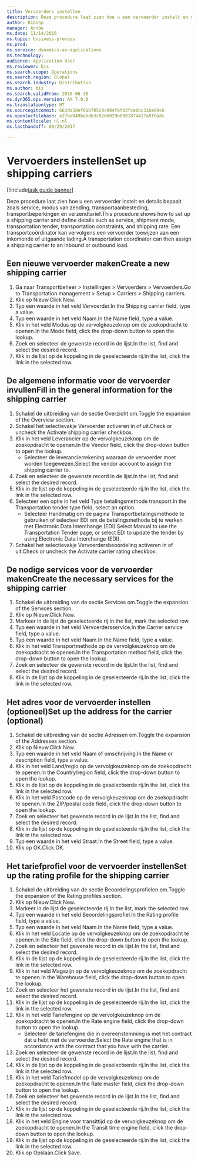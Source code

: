 ```yaml
--- 
title: Vervoerders instellen
description: Deze procedure laat zien hoe u een vervoerder instelt en details bepaalt zoals service, modus van zending, transportaanbesteding, transportbeperkingen en verzendtarief.
author: BibiSp
manager: AnnBe
ms.date: 11/14/2016
ms.topic: business-process
ms.prod: 
ms.service: dynamics-ax-applications
ms.technology: 
audience: Application User
ms.reviewer: bis
ms.search.scope: Operations
ms.search.region: Global
ms.search.industry: Distribution
ms.author: bis
ms.search.validFrom: 2016-06-30
ms.dyn365.ops.version: AX 7.0.0
ms.translationtype: HT
ms.sourcegitcommit: 663da58ef01b705c0c984fbfd3fce8bc31be04c6
ms.openlocfilehash: e27be049bebd63c9266029b8981874417a9f0a8c
ms.contentlocale: nl-nl
ms.lasthandoff: 08/29/2017

---
```

# <a name="set-up-shipping-carriers"></a><span data-ttu-id="c8d5b-103">Vervoerders instellen</span><span class="sxs-lookup"><span data-stu-id="c8d5b-103">Set up shipping carriers</span></span>

[!include[task guide banner](../../includes/task-guide-banner.md)]

<span data-ttu-id="c8d5b-104">Deze procedure laat zien hoe u een vervoerder instelt en details bepaalt zoals service, modus van zending, transportaanbesteding, transportbeperkingen en verzendtarief.</span><span class="sxs-lookup"><span data-stu-id="c8d5b-104">This procedure shows how to set up a shipping carrier and define details such as service, shipment mode, transportation tender, transportation constraints, and shipping rate.</span></span> <span data-ttu-id="c8d5b-105">Een transportcoördinator kan vervolgens een vervoerder toewijzen aan een inkomende of uitgaande lading.</span><span class="sxs-lookup"><span data-stu-id="c8d5b-105">A transportation coordinator can then assign a shipping carrier to an inbound or outbound load.</span></span>


## <a name="create-a-new-shipping-carrier"></a><span data-ttu-id="c8d5b-106">Een nieuwe vervoerder maken</span><span class="sxs-lookup"><span data-stu-id="c8d5b-106">Create a new shipping carrier</span></span>
1. <span data-ttu-id="c8d5b-107">Ga naar Transportbeheer > Instellingen > Vervoerders > Vervoerders.</span><span class="sxs-lookup"><span data-stu-id="c8d5b-107">Go to Transportation management > Setup > Carriers > Shipping carriers.</span></span>
2. <span data-ttu-id="c8d5b-108">Klik op Nieuw.</span><span class="sxs-lookup"><span data-stu-id="c8d5b-108">Click New.</span></span>
3. <span data-ttu-id="c8d5b-109">Typ een waarde in het veld Vervoerder.</span><span class="sxs-lookup"><span data-stu-id="c8d5b-109">In the Shipping carrier field, type a value.</span></span>
4. <span data-ttu-id="c8d5b-110">Typ een waarde in het veld Naam.</span><span class="sxs-lookup"><span data-stu-id="c8d5b-110">In the Name field, type a value.</span></span>
5. <span data-ttu-id="c8d5b-111">Klik in het veld Modus op de vervolgkeuzeknop om de zoekopdracht te openen.</span><span class="sxs-lookup"><span data-stu-id="c8d5b-111">In the Mode field, click the drop-down button to open the lookup.</span></span>
6. <span data-ttu-id="c8d5b-112">Zoek en selecteer de gewenste record in de lijst.</span><span class="sxs-lookup"><span data-stu-id="c8d5b-112">In the list, find and select the desired record.</span></span>
7. <span data-ttu-id="c8d5b-113">Klik in de lijst op de koppeling in de geselecteerde rij.</span><span class="sxs-lookup"><span data-stu-id="c8d5b-113">In the list, click the link in the selected row.</span></span>

## <a name="fill-in-the-general-information-for-the-shipping-carrier"></a><span data-ttu-id="c8d5b-114">De algemene informatie voor de vervoerder invullen</span><span class="sxs-lookup"><span data-stu-id="c8d5b-114">Fill in the general information for the shipping carrier</span></span>
1. <span data-ttu-id="c8d5b-115">Schakel de uitbreiding van de sectie Overzicht om.</span><span class="sxs-lookup"><span data-stu-id="c8d5b-115">Toggle the expansion of the Overview section.</span></span>
2. <span data-ttu-id="c8d5b-116">Schakel het selectievakje Vervoerder activeren in of uit.</span><span class="sxs-lookup"><span data-stu-id="c8d5b-116">Check or uncheck the Activate shipping carrier checkbox.</span></span>
3. <span data-ttu-id="c8d5b-117">Klik in het veld Leverancier op de vervolgkeuzeknop om de zoekopdracht te openen.</span><span class="sxs-lookup"><span data-stu-id="c8d5b-117">In the Vendor field, click the drop-down button to open the lookup.</span></span>
    * <span data-ttu-id="c8d5b-118">Selecteer de leverancierrekening waaraan de vervoerder moet worden toegewezen.</span><span class="sxs-lookup"><span data-stu-id="c8d5b-118">Select the vendor account to assign the shipping carrier to.</span></span>  
4. <span data-ttu-id="c8d5b-119">Zoek en selecteer de gewenste record in de lijst.</span><span class="sxs-lookup"><span data-stu-id="c8d5b-119">In the list, find and select the desired record.</span></span>
5. <span data-ttu-id="c8d5b-120">Klik in de lijst op de koppeling in de geselecteerde rij.</span><span class="sxs-lookup"><span data-stu-id="c8d5b-120">In the list, click the link in the selected row.</span></span>
6. <span data-ttu-id="c8d5b-121">Selecteer een optie in het veld Type betalingsmethode transport.</span><span class="sxs-lookup"><span data-stu-id="c8d5b-121">In the Transportation tender type field, select an option.</span></span>
    * <span data-ttu-id="c8d5b-122">Selecteer Handmatig om de pagina Transportbetalingsmethode te gebruiken of selecteer EDI om de betalingsmethode bij te werken met Electronic Data Interchange (EDI).</span><span class="sxs-lookup"><span data-stu-id="c8d5b-122">Select Manual to use the Transportation Tender page, or select EDI to update the tender by using Electronic Data Interchange (EDI).</span></span>  
7. <span data-ttu-id="c8d5b-123">Schakel het selectievakje Vervoerdersbeoordeling activeren in of uit.</span><span class="sxs-lookup"><span data-stu-id="c8d5b-123">Check or uncheck the Activate carrier rating checkbox.</span></span>

## <a name="create-the-necessary-services-for-the-shipping-carrier"></a><span data-ttu-id="c8d5b-124">De nodige services voor de vervoerder maken</span><span class="sxs-lookup"><span data-stu-id="c8d5b-124">Create the necessary services for the shipping carrier</span></span>
1. <span data-ttu-id="c8d5b-125">Schakel de uitbreiding van de sectie Services om.</span><span class="sxs-lookup"><span data-stu-id="c8d5b-125">Toggle the expansion of the Services section.</span></span>
2. <span data-ttu-id="c8d5b-126">Klik op Nieuw.</span><span class="sxs-lookup"><span data-stu-id="c8d5b-126">Click New.</span></span>
3. <span data-ttu-id="c8d5b-127">Markeer in de lijst de geselecteerde rij.</span><span class="sxs-lookup"><span data-stu-id="c8d5b-127">In the list, mark the selected row.</span></span>
4. <span data-ttu-id="c8d5b-128">Typ een waarde in het veld Vervoerdersservice.</span><span class="sxs-lookup"><span data-stu-id="c8d5b-128">In the Carrier service field, type a value.</span></span>
5. <span data-ttu-id="c8d5b-129">Typ een waarde in het veld Naam.</span><span class="sxs-lookup"><span data-stu-id="c8d5b-129">In the Name field, type a value.</span></span>
6. <span data-ttu-id="c8d5b-130">Klik in het veld Transportmethode op de vervolgkeuzeknop om de zoekopdracht te openen.</span><span class="sxs-lookup"><span data-stu-id="c8d5b-130">In the Transportation method field, click the drop-down button to open the lookup.</span></span>
7. <span data-ttu-id="c8d5b-131">Zoek en selecteer de gewenste record in de lijst.</span><span class="sxs-lookup"><span data-stu-id="c8d5b-131">In the list, find and select the desired record.</span></span>
8. <span data-ttu-id="c8d5b-132">Klik in de lijst op de koppeling in de geselecteerde rij.</span><span class="sxs-lookup"><span data-stu-id="c8d5b-132">In the list, click the link in the selected row.</span></span>

## <a name="set-up-the-address-for-the-carrier-optional"></a><span data-ttu-id="c8d5b-133">Het adres voor de vervoerder instellen (optioneel)</span><span class="sxs-lookup"><span data-stu-id="c8d5b-133">Set up the address for the carrier (optional)</span></span>
1. <span data-ttu-id="c8d5b-134">Schakel de uitbreiding van de sectie Adressen om.</span><span class="sxs-lookup"><span data-stu-id="c8d5b-134">Toggle the expansion of the Addresses section.</span></span>
2. <span data-ttu-id="c8d5b-135">Klik op Nieuw.</span><span class="sxs-lookup"><span data-stu-id="c8d5b-135">Click New.</span></span>
3. <span data-ttu-id="c8d5b-136">Typ een waarde in het veld Naam of omschrijving.</span><span class="sxs-lookup"><span data-stu-id="c8d5b-136">In the Name or description field, type a value.</span></span>
4. <span data-ttu-id="c8d5b-137">Klik in het veld Land/regio op de vervolgkeuzeknop om de zoekopdracht te openen.</span><span class="sxs-lookup"><span data-stu-id="c8d5b-137">In the Country/region field, click the drop-down button to open the lookup.</span></span>
5. <span data-ttu-id="c8d5b-138">Klik in de lijst op de koppeling in de geselecteerde rij.</span><span class="sxs-lookup"><span data-stu-id="c8d5b-138">In the list, click the link in the selected row.</span></span>
6. <span data-ttu-id="c8d5b-139">Klik in het veld Postcode op de vervolgkeuzeknop om de zoekopdracht te openen.</span><span class="sxs-lookup"><span data-stu-id="c8d5b-139">In the ZIP/postal code field, click the drop-down button to open the lookup.</span></span>
7. <span data-ttu-id="c8d5b-140">Zoek en selecteer het gewenste record in de lijst.</span><span class="sxs-lookup"><span data-stu-id="c8d5b-140">In the list, find and select the desired record.</span></span>
8. <span data-ttu-id="c8d5b-141">Klik in de lijst op de koppeling in de geselecteerde rij.</span><span class="sxs-lookup"><span data-stu-id="c8d5b-141">In the list, click the link in the selected row.</span></span>
9. <span data-ttu-id="c8d5b-142">Typ een waarde in het veld Straat.</span><span class="sxs-lookup"><span data-stu-id="c8d5b-142">In the Street field, type a value.</span></span>
10. <span data-ttu-id="c8d5b-143">Klik op OK.</span><span class="sxs-lookup"><span data-stu-id="c8d5b-143">Click OK.</span></span>

## <a name="set-up-the-rating-profile-for-the-shipping-carrier"></a><span data-ttu-id="c8d5b-144">Het tariefprofiel voor de vervoerder instellen</span><span class="sxs-lookup"><span data-stu-id="c8d5b-144">Set up the rating profile for the shipping carrier</span></span>
1. <span data-ttu-id="c8d5b-145">Schakel de uitbreiding van de sectie Beoordelingsprofielen om.</span><span class="sxs-lookup"><span data-stu-id="c8d5b-145">Toggle the expansion of the Rating profiles section.</span></span>
2. <span data-ttu-id="c8d5b-146">Klik op Nieuw.</span><span class="sxs-lookup"><span data-stu-id="c8d5b-146">Click New.</span></span>
3. <span data-ttu-id="c8d5b-147">Markeer in de lijst de geselecteerde rij.</span><span class="sxs-lookup"><span data-stu-id="c8d5b-147">In the list, mark the selected row.</span></span>
4. <span data-ttu-id="c8d5b-148">Typ een waarde in het veld Beoordelingsprofiel.</span><span class="sxs-lookup"><span data-stu-id="c8d5b-148">In the Rating profile field, type a value.</span></span>
5. <span data-ttu-id="c8d5b-149">Typ een waarde in het veld Naam.</span><span class="sxs-lookup"><span data-stu-id="c8d5b-149">In the Name field, type a value.</span></span>
6. <span data-ttu-id="c8d5b-150">Klik in het veld Locatie op de vervolgkeuzeknop om de zoekopdracht te openen.</span><span class="sxs-lookup"><span data-stu-id="c8d5b-150">In the Site field, click the drop-down button to open the lookup.</span></span>
7. <span data-ttu-id="c8d5b-151">Zoek en selecteer het gewenste record in de lijst.</span><span class="sxs-lookup"><span data-stu-id="c8d5b-151">In the list, find and select the desired record.</span></span>
8. <span data-ttu-id="c8d5b-152">Klik in de lijst op de koppeling in de geselecteerde rij.</span><span class="sxs-lookup"><span data-stu-id="c8d5b-152">In the list, click the link in the selected row.</span></span>
9. <span data-ttu-id="c8d5b-153">Klik in het veld Magazijn op de vervolgkeuzeknop om de zoekopdracht te openen.</span><span class="sxs-lookup"><span data-stu-id="c8d5b-153">In the Warehouse field, click the drop-down button to open the lookup.</span></span>
10. <span data-ttu-id="c8d5b-154">Zoek en selecteer het gewenste record in de lijst.</span><span class="sxs-lookup"><span data-stu-id="c8d5b-154">In the list, find and select the desired record.</span></span>
11. <span data-ttu-id="c8d5b-155">Klik in de lijst op de koppeling in de geselecteerde rij.</span><span class="sxs-lookup"><span data-stu-id="c8d5b-155">In the list, click the link in the selected row.</span></span>
12. <span data-ttu-id="c8d5b-156">Klik in het veld Tariefengine op de vervolgkeuzeknop om de zoekopdracht te openen.</span><span class="sxs-lookup"><span data-stu-id="c8d5b-156">In the Rate engine field, click the drop-down button to open the lookup.</span></span>
    * <span data-ttu-id="c8d5b-157">Selecteer de tariefengine die in overeenstemming is met het contract dat u hebt met de vervoerder.</span><span class="sxs-lookup"><span data-stu-id="c8d5b-157">Select the Rate engine that is in accordance with the contract that you have with the carrier.</span></span>  
13. <span data-ttu-id="c8d5b-158">Zoek en selecteer de gewenste record in de lijst.</span><span class="sxs-lookup"><span data-stu-id="c8d5b-158">In the list, find and select the desired record.</span></span>
14. <span data-ttu-id="c8d5b-159">Klik in de lijst op de koppeling in de geselecteerde rij.</span><span class="sxs-lookup"><span data-stu-id="c8d5b-159">In the list, click the link in the selected row.</span></span>
15. <span data-ttu-id="c8d5b-160">Klik in het veld Tariefmodel op de vervolgkeuzeknop om de zoekopdracht te openen.</span><span class="sxs-lookup"><span data-stu-id="c8d5b-160">In the Rate master field, click the drop-down button to open the lookup.</span></span>
16. <span data-ttu-id="c8d5b-161">Zoek en selecteer het gewenste record in de lijst.</span><span class="sxs-lookup"><span data-stu-id="c8d5b-161">In the list, find and select the desired record.</span></span>
17. <span data-ttu-id="c8d5b-162">Klik in de lijst op de koppeling in de geselecteerde rij.</span><span class="sxs-lookup"><span data-stu-id="c8d5b-162">In the list, click the link in the selected row.</span></span>
18. <span data-ttu-id="c8d5b-163">Klik in het veld Engine voor transittijd op de vervolgkeuzeknop om de zoekopdracht te openen.</span><span class="sxs-lookup"><span data-stu-id="c8d5b-163">In the Transit time engine field, click the drop-down button to open the lookup.</span></span>
19. <span data-ttu-id="c8d5b-164">Klik in de lijst op de koppeling in de geselecteerde rij.</span><span class="sxs-lookup"><span data-stu-id="c8d5b-164">In the list, click the link in the selected row.</span></span>
20. <span data-ttu-id="c8d5b-165">Klik op Opslaan.</span><span class="sxs-lookup"><span data-stu-id="c8d5b-165">Click Save.</span></span>


